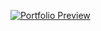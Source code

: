 [![Portfolio Preview](https://github.com/user-attachments/assets/bf20e04c-0c94-453f-89a6-dbe1e71d7cfc)](https://aidanquach.dev/)
